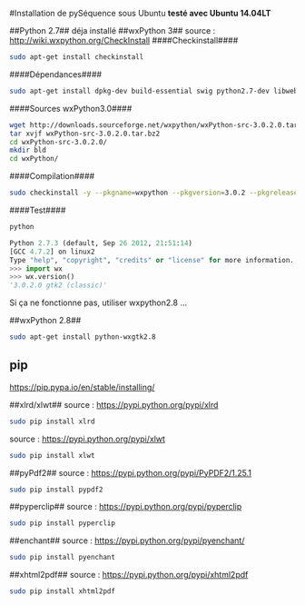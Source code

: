 #Installation de pySéquence sous Ubuntu
**testé avec Ubuntu 14.04LT**

##Python 2.7##
déja installé
##wxPython 3##
source : http://wiki.wxpython.org/CheckInstall
####Checkinstall####
```bash
sudo apt-get install checkinstall
```

####Dépendances####
```bash
sudo apt-get install dpkg-dev build-essential swig python2.7-dev libwebkitgtk-dev libjpeg-dev libtiff-dev checkinstall ubuntu-restricted-extras freeglut3 freeglut3-dev libgtk2.0-dev  libsdl1.2-dev libgstreamer-plugins-base0.10-dev 
```

####Sources wxPython3.0####
```bash
wget http://downloads.sourceforge.net/wxpython/wxPython-src-3.0.2.0.tar.bz2
tar xvjf wxPython-src-3.0.2.0.tar.bz2
cd wxPython-src-3.0.2.0/
mkdir bld
cd wxPython/
```

####Compilation####
```bash
sudo checkinstall -y --pkgname=wxpython --pkgversion=3.0.2 --pkgrelease=1 --pkglicense=wxWidgets --pkgsource=http://www.wxpython.org/ --maintainer=reingart@gmail.com --requires=python-wxversion,python2.7,python -D  python build-wxpython.py --build_dir=../bld --install
```

####Test####
```bash
python
```
```python
Python 2.7.3 (default, Sep 26 2012, 21:51:14) 
[GCC 4.7.2] on linux2
Type "help", "copyright", "credits" or "license" for more information.
>>> import wx
>>> wx.version()
'3.0.2.0 gtk2 (classic)'
```

Si ça ne fonctionne pas, utiliser wxpython2.8 ...




##wxPython 2.8##
```bash
sudo apt-get install python-wxgtk2.8
```

## pip ##
https://pip.pypa.io/en/stable/installing/

##xlrd/xlwt##
source : https://pypi.python.org/pypi/xlrd
```bash
sudo pip install xlrd
```

source : https://pypi.python.org/pypi/xlwt
```bash
sudo pip install xlwt
```

##pyPdf2##
source : https://pypi.python.org/pypi/PyPDF2/1.25.1
```bash
sudo pip install pypdf2
```

##pyperclip##
source : https://pypi.python.org/pypi/pyperclip
```bash
sudo pip install pyperclip
```

##enchant##
source : https://pypi.python.org/pypi/pyenchant/
```bash
sudo pip install pyenchant
```

##xhtml2pdf##
source :  https://pypi.python.org/pypi/xhtml2pdf
```bash
sudo pip install xhtml2pdf
```


